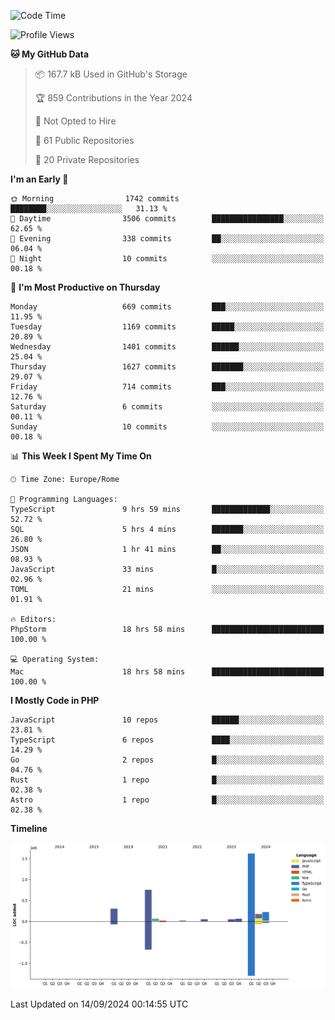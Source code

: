 <!--START_SECTION:waka-->
![Code Time](http://img.shields.io/badge/Code%20Time-5%2C305%20hrs%2022%20mins-blue)

![Profile Views](http://img.shields.io/badge/Profile%20Views-0-blue)

**🐱 My GitHub Data** 

> 📦 167.7 kB Used in GitHub's Storage 
 > 
> 🏆 859 Contributions in the Year 2024
 > 
> 🚫 Not Opted to Hire
 > 
> 📜 61 Public Repositories 
 > 
> 🔑 20 Private Repositories 
 > 
**I'm an Early 🐤** 

```text
🌞 Morning                1742 commits        ████████░░░░░░░░░░░░░░░░░   31.13 % 
🌆 Daytime                3506 commits        ████████████████░░░░░░░░░   62.65 % 
🌃 Evening                338 commits         ██░░░░░░░░░░░░░░░░░░░░░░░   06.04 % 
🌙 Night                  10 commits          ░░░░░░░░░░░░░░░░░░░░░░░░░   00.18 % 
```
📅 **I'm Most Productive on Thursday** 

```text
Monday                   669 commits         ███░░░░░░░░░░░░░░░░░░░░░░   11.95 % 
Tuesday                  1169 commits        █████░░░░░░░░░░░░░░░░░░░░   20.89 % 
Wednesday                1401 commits        ██████░░░░░░░░░░░░░░░░░░░   25.04 % 
Thursday                 1627 commits        ███████░░░░░░░░░░░░░░░░░░   29.07 % 
Friday                   714 commits         ███░░░░░░░░░░░░░░░░░░░░░░   12.76 % 
Saturday                 6 commits           ░░░░░░░░░░░░░░░░░░░░░░░░░   00.11 % 
Sunday                   10 commits          ░░░░░░░░░░░░░░░░░░░░░░░░░   00.18 % 
```


📊 **This Week I Spent My Time On** 

```text
🕑︎ Time Zone: Europe/Rome

💬 Programming Languages: 
TypeScript               9 hrs 59 mins       █████████████░░░░░░░░░░░░   52.72 % 
SQL                      5 hrs 4 mins        ███████░░░░░░░░░░░░░░░░░░   26.80 % 
JSON                     1 hr 41 mins        ██░░░░░░░░░░░░░░░░░░░░░░░   08.93 % 
JavaScript               33 mins             █░░░░░░░░░░░░░░░░░░░░░░░░   02.96 % 
TOML                     21 mins             ░░░░░░░░░░░░░░░░░░░░░░░░░   01.91 % 

🔥 Editors: 
PhpStorm                 18 hrs 58 mins      █████████████████████████   100.00 % 

💻 Operating System: 
Mac                      18 hrs 58 mins      █████████████████████████   100.00 % 
```

**I Mostly Code in PHP** 

```text
JavaScript               10 repos            ██████░░░░░░░░░░░░░░░░░░░   23.81 % 
TypeScript               6 repos             ████░░░░░░░░░░░░░░░░░░░░░   14.29 % 
Go                       2 repos             █░░░░░░░░░░░░░░░░░░░░░░░░   04.76 % 
Rust                     1 repo              █░░░░░░░░░░░░░░░░░░░░░░░░   02.38 % 
Astro                    1 repo              █░░░░░░░░░░░░░░░░░░░░░░░░   02.38 % 
```



**Timeline**

![Lines of Code chart](https://raw.githubusercontent.com/frnwtr/frnwtr/main/assets/bar_graph.png)


 Last Updated on 14/09/2024 00:14:55 UTC
<!--END_SECTION:waka-->
